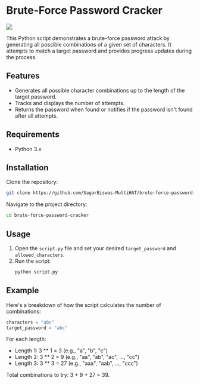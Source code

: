 
# Brute-Force Password Cracker

![](https://scontent.fdac178-1.fna.fbcdn.net/v/t39.30808-6/474455319_604970755472342_4043078737732248162_n.jpg?_nc_cat=102&ccb=1-7&_nc_sid=aa7b47&_nc_eui2=AeG-oarKbPHpM-7zx4_OHoGVzSfWx37fgafNJ9bHft-Bpz1pljkkV4gRgQsfXmSsO5M7GIXInb8qf3A6v945ddFp&_nc_ohc=LoIorcrlYvYQ7kNvgHu7Q4_&_nc_zt=23&_nc_ht=scontent.fdac178-1.fna&_nc_gid=Au9-XeVG9kEXDiQP1PObB9V&oh=00_AYAeIVr2qNeMc4pWe5vmBIyItJwrl9GjNpIfruGUC5kWCg&oe=6795B047)

This Python script demonstrates a brute-force password attack by generating all possible combinations of a given set of characters. It attempts to match a target password and provides progress updates during the process.

## Features

- Generates all possible character combinations up to the length of the target password.
- Tracks and displays the number of attempts.
- Returns the password when found or notifies if the password isn't found after all attempts.

## Requirements

- Python 3.x

## Installation

Clone the repository:

```bash
git clone https://github.com/SagarBiswas-MultiHAT/brute-force-password-cracker.git
```

Navigate to the project directory:

```bash
cd brute-force-password-cracker
```

## Usage

1. Open the `script.py` file and set your desired `target_password` and `allowed_characters`.
2. Run the script:
   ```bash
   python script.py
   ```

## Example

Here's a breakdown of how the script calculates the number of combinations:

```python
characters = "abc"
target_password = "abc"
```

For each length:
- Length 1: 3 ** 1 = 3 (e.g., "a", "b", "c")
- Length 2: 3 ** 2 = 9 (e.g., "aa", "ab", "ac", ..., "cc")
- Length 3: 3 ** 3 = 27 (e.g., "aaa", "aab", ..., "ccc")

Total combinations to try: 3 + 9 + 27 = 39.

